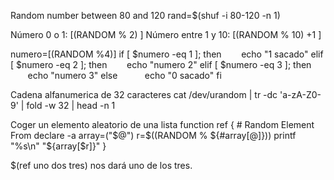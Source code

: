 Random number between 80 and 120
rand=$(shuf -i 80-120 -n 1)

Número 0 o 1: $[ ($RANDOM % 2) ]
Número entre 1 y 10: $[ ($RANDOM % 10) +1 ]

numero=$[($RANDOM %4)]
if [ $numero -eq 1 ]; then
        echo "1 sacado"
elif [ $numero -eq 2 ]; then
        echo "numero 2"
elif [ $numero -eq 3 ]; then
        echo "numero 3"
else   
        echo "0 sacado"
fi


Cadena alfanumerica de 32 caracteres
cat /dev/urandom | tr -dc 'a-zA-Z0-9' | fold -w 32 | head -n 1



Coger un elemento aleatorio de una lista
function ref { # Random Element From
  declare -a array=("$@")
  r=$((RANDOM % ${#array[@]}))
  printf "%s\n" "${array[$r]}"
}

$(ref uno dos tres)
nos dará uno de los tres.

